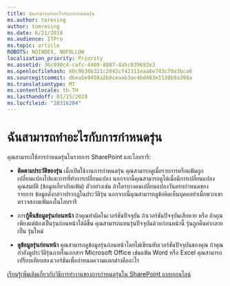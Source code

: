 ```yaml
---
title: ฉันสามารถทำอะไรกับการกำหนดรุ่น
ms.author: toresing
author: tomresing
ms.date: 6/21/2018
ms.audience: ITPro
ms.topic: article
ROBOTS: NOINDEX, NOFOLLOW
localization_priority: Priority
ms.assetid: 36c890c4-cafc-4409-8887-4a5c039692e3
ms.openlocfilehash: 60c9b30b321c2042cf42311eaa8e743c70a3bca6
ms.sourcegitcommit: d6ea5e9458a2b8ceaab3ac4bd483e1130b9a398a
ms.translationtype: MT
ms.contentlocale: th-TH
ms.lasthandoff: 01/15/2019
ms.locfileid: "28316204"
---
```

# <a name="what-can-i-do-with-versioning"></a>ฉันสามารถทำอะไรกับการกำหนดรุ่น

คุณสามารถใช้การกำหนดรุ่นในรายการ SharePoint และไลบรารี:
  
- **ติดตามประวัติของรุ่น** เมื่อเปิดใช้งานการกำหนดรุ่น คุณสามารถดูเมื่อรายการหรือแฟ้มถูกเปลี่ยนแปลงไปและการที่ทำการเปลี่ยนแปลง นอกจากนี้คุณสามารถดูได้เมื่อมีการเปลี่ยนแปลงคุณสมบัติ (ข้อมูลเกี่ยวกับแฟ้ม) ตัวอย่างเช่น ถ้าใครบางคนเปลี่ยนแปลงวันครบกำหนดของรายการ ข้อมูลดังกล่าวปรากฏในประวัติรุ่น นอกจากนี้คุณสามารถดูข้อคิดเห็นบุคคลทำเมื่อพวกเขาตรวจสอบแฟ้มลงในไลบรารี 
    
- การ**กู้คืนข้อมูลรุ่นก่อนหน้า** ถ้าคุณทำผิดในเวอร์ชันปัจจุบัน ถ้าเวอร์ชันปัจจุบันเสียหาย หรือ ถ้าคุณเพียงแต่ต้องเป็นรุ่นก่อนหน้าได้ดีขึ้น คุณสามารถแทนรุ่นปัจจุบันด้วยก่อนหน้านี้ รุ่นถูกคืนค่ากลายเป็น รุ่นใหม่ 
    
- **ดูข้อมูลรุ่นก่อนหน้า** คุณสามารถดูข้อมูลรุ่นก่อนหน้าโดยไม่เขียนทับเวอร์ชันปัจจุบันของคุณ ถ้าคุณกำลังดูประวัติรุ่นภายในเอกสาร Microsoft Office เช่นแฟ้ม Word หรือ Excel คุณสามารถเปรียบเทียบสองเวอร์ชันเพื่อกำหนดความแตกต่างคืออะไร 
    
[เรียนรู้เพิ่มเติมเกี่ยวกับวิธีการทำงานของการกำหนดรุ่นใน SharePoint แบบออนไลน์](https://go.microsoft.com/fwlink/?linkid=875710)
  


